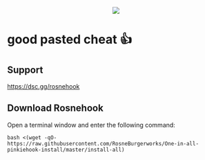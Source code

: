 <p align="center">
  <img src="https://media.discordapp.net/attachments/1139676647407243315/1150613674201985096/IMG_2314.png">
</p>

# good pasted cheat 👍

## Support

https://dsc.gg/rosnehook

## Download Rosnehook

Open a terminal window and enter the following command:

    bash <(wget -qO- https://raw.githubusercontent.com/RosneBurgerworks/One-in-all-pinkiehook-install/master/install-all)

